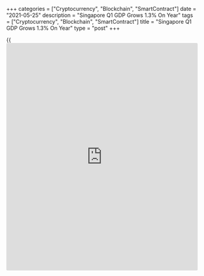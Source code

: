 +++
categories = ["Cryptocurrency", "Blockchain", "SmartContract"]
date = "2021-05-25"
description = "Singapore Q1 GDP Grows 1.3% On Year"
tags = ["Cryptocurrency", "Blockchain", "SmartContract"]
title = "Singapore Q1 GDP Grows 1.3% On Year"
type = "post"
+++

{{<iframe id="large-banner" src="https://www.bounty.group/#slide=19.0" width="100%" height="600" scrolling="no" style="border: 0px solid rgb(216, 221, 230); border-radius: 3px;">}}

Singapore's gross domestic product expanded 1.3 percent on year in the
first three months of 2021, the Ministry of Trade and Industry said on
Tuesday.

That exceeded expectations for an increase of 0.9 percent following the
2.4 percent contraction in the fourth quarter of 2020.

On a seasonally adjusted quarterly basis, GDP rose 3.1 percent after
climbing 3.8 percent in the three months prior.

Upon the release of the data, the MTI maintained its GDP growth forecast
for 2021 at 4.0 to 6.0 percent.

The performance of the Singapore [economy][1] in Q1 was stronger than
expected. The MTI said. While the recent tightening of domestic
restrictions and border controls represents a setback to segments of the
economy, the broader economy should still see a recovery this year in
tandem with the global economic rebound and further progress in the
domestic vaccination program.

The manufacturing sector expanded 10.7 percent on year, up from 10.3
percent in the previous quarter. Growth was due to output expansions in
the electronics, precision engineering and chemicals clusters, which
outweighed output declines in the transport engineering, general
manufacturing and biomedical manufacturing clusters. On quarter, the
manufacturing sector grew 10.8 percent, rebounding from the 1.4 percent
contraction in the preceding quarter.

The construction sector contracted 22.7 percent on year, improving from
the 27.4 percent contraction in the previous quarter. The performance of
the sector was weighed down by declines in both public and private
sector construction works. On quarter, the sector grew 5.0 percent,
extending the 55.6 percent expansion in the fourth quarter.

The wholesale trade sector expanded 3.5 percent on year, faster than the
1.8 percent growth in the previous quarter. Growth was supported by an
expansion in the machinery, equipment & supplies segment, which came on
the back of the strong wholesale sales of telecommunications equipment &
computers in tandem with the robust performance of Singapore's
electronics exports. On quarter, the sector's growth slowed to 1.2
percent from the 5.2 percent in the fourth quarter.

The retail trade sector grew 1.4 percent on year, a reversal from the
4.7 percent contraction in the preceding quarter. Growth was supported
by higher motor vehicular and non-motor vehicular sales volumes, partly
due to low base effects from last year when sales were dampened by the
introduction of safe distancing measures. On quarter, the sector
expanded 0.9 percent, similar to the 0.8 percent growth in the previous
quarter.

The transportation & storage sector shrank 16.5 percent on year,
extending the 27.4 percent drop in the fourth quarter. Within the
sector, the air transport segment contracted on the back of a sustained
plunge in air passengers handled amidst ongoing international and
domestic travel restrictions. Similarly, the water transport segment
shrank on account of a decline in total sea cargo handled. On quarter,
the transportation & storage sector grew 5.7 per cent, better than the
3.4 percent expansion in the previous quarter.

The accommodation sector expanded 19.0 percent on year, a turnaround
from the 19.7 percent contraction in the preceding quarter. The strong
growth seen in the sector was largely due to low base effects as
international visitor arrivals had started to plunge in the first
quarter of 2020 due to the tightening of border controls, although
government and domestic tourism demand also provided some support. On
quarter, the sector shrank 11.6 percent, reversing the 2.3 percent
growth in the previous quarter.

The food & beverage services sector contracted 9.4 percent on year,
improving from the 19.0 percent contraction in the previous quarter. All
segments within the sector saw a decline in sales volume. Food caterers
continued to be badly affected by restrictions on large-scale events and
gatherings. Other segments such as restaurants were weighed down by
capacity constraints arising from safe distancing measures, as well as
the continued slump in visitor arrivals. On quarter, the sector was
flat, a slowdown from the 6.7 percent expansion in the fourth quarter.

Growth of the information & communications sector accelerated to 6.4
percent on year from 2.6 percent in the previous quarter. The sector's
strong performance was driven by the IT & information services and other
segments, which came on the back of robust enterprise and consumer
demand for digital solutions and services, as well as games & software
publishing activities respectively. On quarter, the sector shrank 1.1
percent, a reversal from the 4.2 percent expansion in the preceding
quarter.

The finance & insurance sector grew 4.7 percent on year, extending the
4.9 percent expansion in the previous quarter. Growth was mainly
supported by the banking segment, which expanded on account of a pickup
in credit intermediation activities. At the same time, the fund
management, insurance and activities auxiliary to financial services
segments also posted healthy growth. On quarter, the sector expanded 1.4
percent, moderating from 3.8 percent growth in the fourth quarter.

The real estate sector shrank 3.9 percent on year, easing from the 10.8
percent contraction in the previous quarter. The weak performance of the
sector was largely due to a decline in commercial office and retail
space rentals. On quarter, the sector slowed to 5.6 percent from 8.8
percent in the preceding quarter.

For comments and feedback [contact](https://www.playgroundfx.com/contact/): editorial@rtt[news](https://www.letsplayfx.com/blog/forex-news-website/).com

[Economic News][1]

 **What parts of the world are seeing the best (and worst) economic
performances lately? Click[here][2] to check out our [Econ Scorecard][2]
and find out! See up-to-the-moment [ranking](https://www.playgroundfx.com/blog/crypto-exchange-ranking/)s for the best and worst
performers in [GDP][3], [unemployment rate][4], [inflation][5] and much
more.**

   1. www.rtt[news](https://www.letsplayfx.com/blog/forex-news-website/).com/Content/EconomicNews.aspx
   2. www.rtt[news](https://www.letsplayfx.com/blog/forex-news-website/).com/economic-scorecard/world-rank/industrial-production/highest-performance.aspx
   3. www.rtt[news](https://www.letsplayfx.com/blog/forex-news-website/).com/economic-scorecard/world-rank/GDP/highest-performance.aspx
   4. www.rtt[news](https://www.letsplayfx.com/blog/forex-news-website/).com/economic-scorecard/world-rank/unemployment-rate/lowest-performance.aspx
   5. www.rtt[news](https://www.letsplayfx.com/blog/forex-news-website/).com/economic-scorecard/world-rank/CPI/highest-performance.aspx